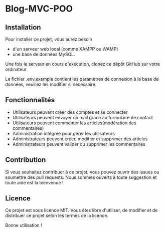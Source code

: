 # Blog-MVC-POO

## Installation
Pour installer ce projet, vous aurez besoin
- d'un serveur web local (comme XAMPP ou WAMP)
- une base de données MySQL. 

Une fois le serveur en cours d'exécution, clonez ce dépôt GitHub sur votre ordinateur

Le fichier .env.exemple contient les paramètres de connexion à la base de données, veuillez les modifier si nécessaire.

## Fonctionnalités  
-   Utilisateurs peuvent créer des comptes et se connecter
-   Utilisateurs peuvent envoyer un mail grâce au formulaire de contact
-   Utilisateurs peuvent commenter les articles(modération des commentaires)
-   Administration intégrée pour gérer les utilisateurs
-   Administrateurs peuvent créer, modifier et supprimer des articles
-   Administrateurs peuvent valider ou supprimer les commentaires

## Contribution
Si vous souhaitez contribuer à ce projet, vous pouvez ouvrir des issues ou soumettre des pull requests. Nous sommes ouverts à toute suggestion et toute aide est la bienvenue !

## Licence
Ce projet est sous licence MIT. Vous êtes libre d'utiliser, de modifier et de distribuer ce projet selon les termes de la licence.

Bonne utilisation !